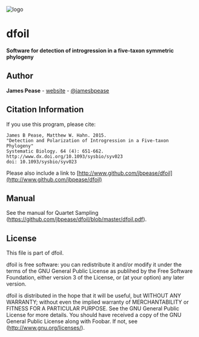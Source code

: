 ![logo](https://github.com/jbpease/dfoil/blob/master/doc/logo.png)

# dfoil

**Software for detection of introgression in a five-taxon symmetric phylogeny** 

## Author

**James Pease** - [website](http://jbpease.github.io) - [@jamesbpease](http://www.twitter.com/jamesbpease/)

## Citation Information

If you use this program, please cite:
```
James B Pease, Matthew W. Hahn. 2015.
"Detection and Polarization of Introgression in a Five-taxon Phylogeny" 
Systematic Biology. 64 (4): 651-662.
http://www.dx.doi.org/10.1093/sysbio/syv023
doi: 10.1093/sysbio/syv023
```

Please also include a link to [http://www.github.com/jbpease/dfoil](http://www.github.com/jbpease/dfoil)

## Manual

See the manual for Quartet Sampling (https://github.com/jbpease/dfoil/blob/master/dfoil.pdf).

## License

This file is part of dfoil.

dfoil is free software: you can redistribute it and/or modify it under the terms of the GNU General Public License as publihed by the Free Software Foundation, either version 3 of the License, or (at your option) any later version.

dfoil is distributed in the hope that it will be useful, but WITHOUT ANY WARRANTY; without even the implied warranty of MERCHANTABILITY or FITNESS FOR A PARTICULAR PURPOSE.  See the GNU General Public License for more details. You should have received a copy of the GNU General Public License along with Foobar.  If not, see (http://www.gnu.org/licenses/).
